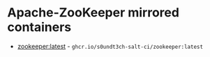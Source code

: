 # Apache-ZooKeeper mirrored containers

- [zookeeper:latest](https://hub.docker.com/r/_/zookeeper/tags?name=latest) - `ghcr.io/s0undt3ch-salt-ci/zookeeper:latest`
